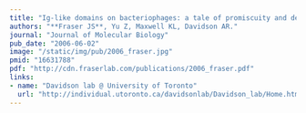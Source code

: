 ```yaml
---
title: "Ig-like domains on bacteriophages: a tale of promiscuity and deceit."
authors: "**Fraser JS**, Yu Z, Maxwell KL, Davidson AR."
journal: "Journal of Molecular Biology"
pub_date: "2006-06-02"
image: "/static/img/pub/2006_fraser.jpg"
pmid: "16631788"
pdf: "http://cdn.fraserlab.com/publications/2006_fraser.pdf"
links:
- name: "Davidson lab @ University of Toronto"
  url: "http://individual.utoronto.ca/davidsonlab/Davidson_lab/Home.html"
---
```

